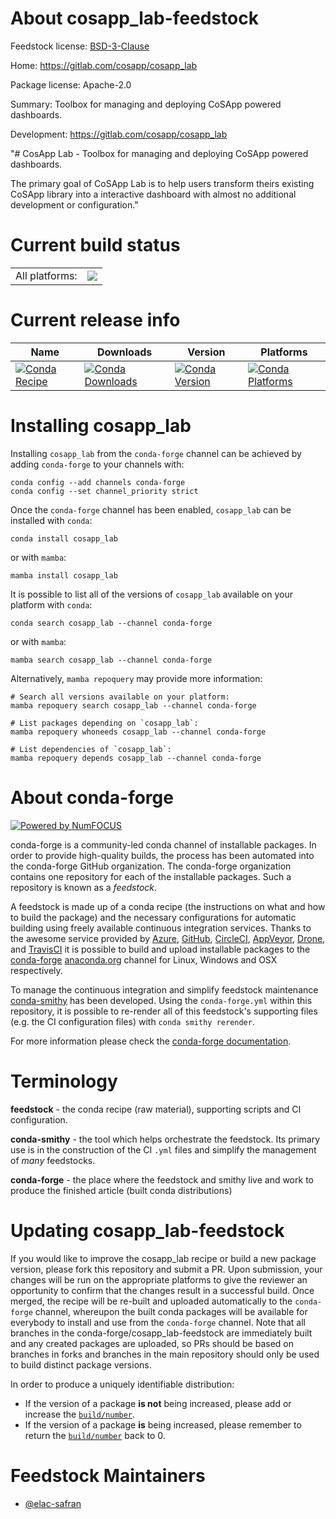 About cosapp_lab-feedstock
==========================

Feedstock license: [BSD-3-Clause](https://github.com/conda-forge/cosapp_lab-feedstock/blob/main/LICENSE.txt)

Home: https://gitlab.com/cosapp/cosapp_lab

Package license: Apache-2.0

Summary: Toolbox for managing and deploying CoSApp powered dashboards.

Development: https://gitlab.com/cosapp/cosapp_lab

"# CosApp Lab - Toolbox for managing and deploying CoSApp powered dashboards.

The primary goal of CoSApp Lab is to help users transform theirs existing CoSApp
library into a interactive dashboard with almost no additional development or
configuration."


Current build status
====================


<table><tr><td>All platforms:</td>
    <td>
      <a href="https://dev.azure.com/conda-forge/feedstock-builds/_build/latest?definitionId=12260&branchName=main">
        <img src="https://dev.azure.com/conda-forge/feedstock-builds/_apis/build/status/cosapp_lab-feedstock?branchName=main">
      </a>
    </td>
  </tr>
</table>

Current release info
====================

| Name | Downloads | Version | Platforms |
| --- | --- | --- | --- |
| [![Conda Recipe](https://img.shields.io/badge/recipe-cosapp_lab-green.svg)](https://anaconda.org/conda-forge/cosapp_lab) | [![Conda Downloads](https://img.shields.io/conda/dn/conda-forge/cosapp_lab.svg)](https://anaconda.org/conda-forge/cosapp_lab) | [![Conda Version](https://img.shields.io/conda/vn/conda-forge/cosapp_lab.svg)](https://anaconda.org/conda-forge/cosapp_lab) | [![Conda Platforms](https://img.shields.io/conda/pn/conda-forge/cosapp_lab.svg)](https://anaconda.org/conda-forge/cosapp_lab) |

Installing cosapp_lab
=====================

Installing `cosapp_lab` from the `conda-forge` channel can be achieved by adding `conda-forge` to your channels with:

```
conda config --add channels conda-forge
conda config --set channel_priority strict
```

Once the `conda-forge` channel has been enabled, `cosapp_lab` can be installed with `conda`:

```
conda install cosapp_lab
```

or with `mamba`:

```
mamba install cosapp_lab
```

It is possible to list all of the versions of `cosapp_lab` available on your platform with `conda`:

```
conda search cosapp_lab --channel conda-forge
```

or with `mamba`:

```
mamba search cosapp_lab --channel conda-forge
```

Alternatively, `mamba repoquery` may provide more information:

```
# Search all versions available on your platform:
mamba repoquery search cosapp_lab --channel conda-forge

# List packages depending on `cosapp_lab`:
mamba repoquery whoneeds cosapp_lab --channel conda-forge

# List dependencies of `cosapp_lab`:
mamba repoquery depends cosapp_lab --channel conda-forge
```


About conda-forge
=================

[![Powered by
NumFOCUS](https://img.shields.io/badge/powered%20by-NumFOCUS-orange.svg?style=flat&colorA=E1523D&colorB=007D8A)](https://numfocus.org)

conda-forge is a community-led conda channel of installable packages.
In order to provide high-quality builds, the process has been automated into the
conda-forge GitHub organization. The conda-forge organization contains one repository
for each of the installable packages. Such a repository is known as a *feedstock*.

A feedstock is made up of a conda recipe (the instructions on what and how to build
the package) and the necessary configurations for automatic building using freely
available continuous integration services. Thanks to the awesome service provided by
[Azure](https://azure.microsoft.com/en-us/services/devops/), [GitHub](https://github.com/),
[CircleCI](https://circleci.com/), [AppVeyor](https://www.appveyor.com/),
[Drone](https://cloud.drone.io/welcome), and [TravisCI](https://travis-ci.com/)
it is possible to build and upload installable packages to the
[conda-forge](https://anaconda.org/conda-forge) [anaconda.org](https://anaconda.org/)
channel for Linux, Windows and OSX respectively.

To manage the continuous integration and simplify feedstock maintenance
[conda-smithy](https://github.com/conda-forge/conda-smithy) has been developed.
Using the ``conda-forge.yml`` within this repository, it is possible to re-render all of
this feedstock's supporting files (e.g. the CI configuration files) with ``conda smithy rerender``.

For more information please check the [conda-forge documentation](https://conda-forge.org/docs/).

Terminology
===========

**feedstock** - the conda recipe (raw material), supporting scripts and CI configuration.

**conda-smithy** - the tool which helps orchestrate the feedstock.
                   Its primary use is in the construction of the CI ``.yml`` files
                   and simplify the management of *many* feedstocks.

**conda-forge** - the place where the feedstock and smithy live and work to
                  produce the finished article (built conda distributions)


Updating cosapp_lab-feedstock
=============================

If you would like to improve the cosapp_lab recipe or build a new
package version, please fork this repository and submit a PR. Upon submission,
your changes will be run on the appropriate platforms to give the reviewer an
opportunity to confirm that the changes result in a successful build. Once
merged, the recipe will be re-built and uploaded automatically to the
`conda-forge` channel, whereupon the built conda packages will be available for
everybody to install and use from the `conda-forge` channel.
Note that all branches in the conda-forge/cosapp_lab-feedstock are
immediately built and any created packages are uploaded, so PRs should be based
on branches in forks and branches in the main repository should only be used to
build distinct package versions.

In order to produce a uniquely identifiable distribution:
 * If the version of a package **is not** being increased, please add or increase
   the [``build/number``](https://docs.conda.io/projects/conda-build/en/latest/resources/define-metadata.html#build-number-and-string).
 * If the version of a package **is** being increased, please remember to return
   the [``build/number``](https://docs.conda.io/projects/conda-build/en/latest/resources/define-metadata.html#build-number-and-string)
   back to 0.

Feedstock Maintainers
=====================

* [@elac-safran](https://github.com/elac-safran/)


